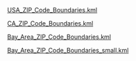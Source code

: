 [USA_ZIP_Code_Boundaries.kml](USA_ZIP_Code_Boundaries.kml)

[CA_ZIP_Code_Boundaries.kml](CA_ZIP_Code_Boundaries.kml)

[Bay_Area_ZIP_Code_Boundaries.kml](Bay_Area_ZIP_Code_Boundaries.kml)

[Bay_Area_ZIP_Code_Boundaries_small.kml](Bay_Area_ZIP_Code_Boundaries_small.kml)

